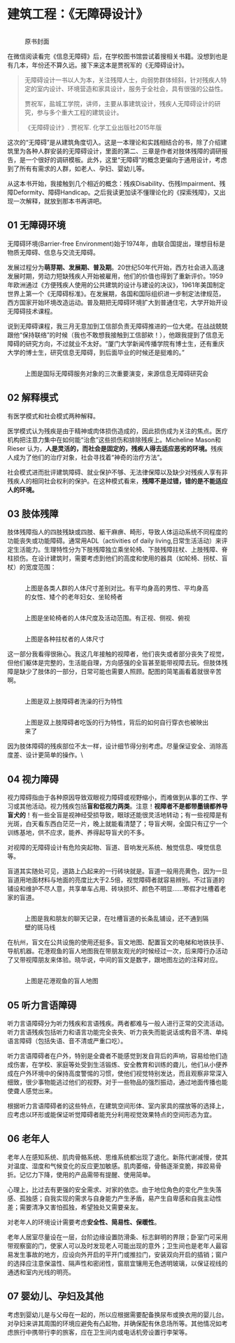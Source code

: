 # 建筑工程：《无障碍设计》

<figure><img src="../../.gitbook/assets/image (1) (1).png" alt=""><figcaption><p>原书封面</p></figcaption></figure>

在微信阅读看完《信息无障碍》后，在学校图书馆尝试着搜相关书籍。没想到也是有几本，年份还不算久远。接下来这本是贾祝军的《无障碍设计》。

> 无障碍设计一书以人为本，关注残障人士，向弱势群体倾斜，针对残疾人特定的室内设计、环境营造和家具设计，服务于全社会，具有很强的公益性。
>
> 贾祝军，盐城工学院，讲师，主要从事建筑设计，残疾人无障碍设计的研究，参与多个重大工程的建筑设计。
>
>
>
> 《无障碍设计》. 贾祝军. 化学工业出版社2015年版

这次的“无障碍”是从建筑角度切入。这是一本理论和实践相结合的书，除了介绍建筑里为各种人群安装的无障碍设计，里面的第二、三章是作者对肢体残障的调研报告，是一个很好的调研模板。此外，这里“无障碍”的概念更偏向于通用设计，考虑到了所有有需求的人群，如老人、孕妇、婴幼儿等。

从这本书开始，我接触到几个相近的概念：残疾Disability、伤残Impairment、残障Deformity、障碍Handicap。之后我读更加读不懂理论化的《探索残障》，又出现一次解释，就放到那本书再讲吧。



## 01 无障碍环境 <a href="#irgq4" id="irgq4"></a>

无障碍环境(Barrier-free Environment)始于1974年，由联合国提出，理想目标是物质无障碍、信息与交流无障碍。

发展过程分为**萌芽期、发展期、普及期**。20世纪50年代开始，西方社会进入高速发展时期，劳动力短缺残疾人开始被雇用，他们的价值也得到了重新评价。1959年欧洲通过《方便残疾人使用的公共建筑的设计与建设的决议》，1961年美国制定世界上第一个《无障碍标准》。在发展期，各国和国际组织进一步制定法律规范，西方国家开始环境改造运动。普及期把无障碍环境扩大到普通住宅，大学开始开设无障碍技术课程。

说到无障碍课程，我三月无意加到工信部负责无障碍推进的一位大佬。在战战兢兢跟他“保持联络”的时候（我也不敢想我接触到工信部欸！），他跟我提到了信息无障碍的研究方向，不过就业不太好。“厦门大学新闻传播学院有博士生，还有重庆大学的博士生，研究信息无障碍，到后面毕业的时候还是挺难的。”

<figure><img src="../../.gitbook/assets/640 (5).jpg" alt=""><figcaption><p>上图是国际无障碍服务对象的三次重要演变，来源信息无障碍研究会</p></figcaption></figure>

#### &#x20;<a href="#s7u2m" id="s7u2m"></a>

## 02 解释模式 <a href="#s7u2m" id="s7u2m"></a>

有医学模式和社会模式两种解释。

医学模式认为残疾是由于精神或肉体损伤造成的，因此损伤成为关注的焦点。医疗机构把注意力集中在如何能“治愈”这些损伤和排除残疾上。Micheline Mason和Rieser 认为，**人是灵活的，而社会是固定的，残疾人得去适应恶劣的环境。**&#x6B8B;疾人成为了他们的治疗对象，社会寻找着“神奇的治疗方法”。

社会模式进而批评建筑障碍、就业保护不够、无法律保障以及缺少对残疾人享有非残疾人的相同社会权利的保护。在这种模式看来，**残障不是过错，错的是不能适应人的环境。**



## 03 肢体残障 <a href="#rdyct" id="rdyct"></a>

肢体残障指人的四肢残缺或四肢、躯干麻痹、畸形，导致人体运动系统不同程度的功能丧失或功能障碍。通常用ADL（activities of daily living,日常生活活动）来评定生活能力。生理特性分为下肢残障独立乘坐轮椅、下肢残障拄杖、上肢残障、脊柱损伤。在设计建筑时，需要考虑到他们的高度和使用的器具（如轮椅、拐杖、盲杖）的宽度范围：

<figure><img src="../../.gitbook/assets/640 (6).jpg" alt=""><figcaption><p>上图是各类人群的人体尺寸差别对比。有平均身高的男性、平均身高的女性、矮个的老年妇女、坐轮椅者</p></figcaption></figure>

<figure><img src="../../.gitbook/assets/640 (7).jpg" alt=""><figcaption><p>上图是坐轮椅者的人体尺度及活动范围。有正视、侧视、俯视</p></figcaption></figure>

<figure><img src="../../.gitbook/assets/640 (8).jpg" alt=""><figcaption><p>上图是各种拄杖者的人体尺寸</p></figcaption></figure>

这一部分我看得很揪心。我这几年接触的视障者，他们丧失或者部分丧失了视觉，但他们躯体是完整的，生活能自理，方向感强的全盲甚至能带视障去玩。但肢体残障是缺少了肢体的一部分，日常可能也需要人照顾。配图的简笔画看着就很辛苦啊。

<figure><img src="../../.gitbook/assets/640 (9).jpg" alt=""><figcaption><p>上图是双上肢障碍者洗澡的行为特性</p></figcaption></figure>

<figure><img src="../../.gitbook/assets/640 (10).jpg" alt=""><figcaption><p>上图是双上肢障碍者吃饭的行为特性，背后的如何自行穿衣也被映出来了</p></figcaption></figure>

因为肢体障碍的残疾部位不太一样，设计细节得分别考虑。尽量保证安全、消除高度差、设计更简单的操作。\


## 04 视力障碍 <a href="#xgqrq" id="xgqrq"></a>

视力障碍指由于各种原因导致双眼视力障碍或视野缩小，而难做到从事的工作、学习或其他活动。视力残疾包括**盲和低视力两类**。注意！**视障者不是都带墨镜都养导盲犬的**！有一些全盲是视神经受损导致，眼球还能很灵活地转动；有一些视障是有光斑，白天看东西白茫茫一片，晚上就能看清楚了；导盲犬啊，全国只有辽宁一个训练基地，供不应求，能养、养得起导盲犬的不多。

对视障的无障碍设计有危险突起物、盲道、音响发光系统、触觉信息、嗅觉信息等。

盲道其实随处可见，道路上凸起来的一行砖块就是。盲道一般用亮黄色，因为一旦盲道用地面材料与地面的亮度比大于2.5倍，视觉障碍者就容易辨别。不过盲道的铺设和维护不尽人意，共享单车占用、砖块损坏、颜色不明显……寒假才吐槽着老家的盲道。

<figure><img src="../../.gitbook/assets/640 (11).jpg" alt=""><figcaption><p>上图是我和朋友的聊天记录，在吐槽盲道的长条乱铺设，还不通到隔壁的斑马线</p></figcaption></figure>

在杭州，盲文在公共设施的使用还挺多。盲文地图、配置盲文的电梯和地铁扶手、导航机器。花港观鱼的盲人地图我在带朋友观光的时候经过一次，后来障行办活动了又带视障朋友来体验。晓华说，中间的盲文是数字，跟地图左边的注释对应。

<figure><img src="../../.gitbook/assets/640 (14).jpg" alt=""><figcaption><p>上图是花港观鱼的盲人地图</p></figcaption></figure>



## 05 听力言语障碍 <a href="#opzes" id="opzes"></a>

听力言语障碍分为听力残疾和言语残疾。两者都难与一般人进行正常的交流活动。听力言语残疾包括听力和语言功能完全丧失、听力丧失而能说话或构音不清、单纯语言障碍（包括失语、音不清或严重口吃）。

听力言语障碍者在户外，特别是全聋者不能感觉到发自背后的声响，容易给他们造成伤害，在学校、家庭等处受到生活锻炼、安全教育和训练的聋儿，他们从小便养成在户外环境中的保持高度警惕的习惯，使他们视觉特别发达，而且观察非常深入细致，很少事物能逃过他们的视野。对于一些物品的强烈振动，通过地面传播也能使聋人感觉出来。

根据听力言语障碍者的这些特点，在建筑空间形体、室内家具的摆放等的选择上，应考虑以环形或能保证听觉障碍者能充分利用视觉效果特点的空间形态为宜。



## 06 老年人 <a href="#k1u5i" id="k1u5i"></a>

老年人在感知系统、肌肉骨骼系统、思维系统都出现了退化。新陈代谢减慢，使其对温度、湿度和气候变化的反应更加敏感。肌肉萎缩，骨骼逐渐变脆，摔跤易骨折。记忆力下降，使用的产品需带有提醒、使用简单。

心理上，比过去有更强的安全需求、对家的依恋。由于地位角色的变化产生失落感、孤独感；自我实现的需求与自身能力产生矛盾，易产生自卑感和自我主动性差；需要清净又害怕孤独，希望独处又需要亲友。

对老年人的环境设计需要考虑**安全性、简易性、保暖性**。

老年人居室尽量设在一层，台阶边缘设置防滑条、标志鲜明的界限；卧室门可采用带观察窗的门，使家人可以及时发现老人可能出现的意外；卫生间也是老年人最容易发生事故的地方，应设向外开启的平开门或推拉门，安装双向开启的插销；窗户的选择应注意保温性、隔声性和密闭性，窗扇宜镶用无色透明玻璃，以保证视线的通透和室内光线的明亮。



## 07 婴幼儿、孕妇及其他 <a href="#w7wfp" id="w7wfp"></a>

考虑到婴幼儿是与父母在一起的，所以应根据需要配备换尿布或换衣用的婴儿台。对孕妇来讲其周围的环境应避免有凸起物，并确保配有休息场所等。其他情况如考虑旅行中携带行李的旅客，应在卫生间内或电话机旁设置行李架等。
